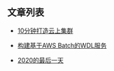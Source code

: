 ## 文章列表

- [10分钟打造云上集群](blogs/2019-12-27-10-mins-to-create-a-cluster-on-aws.md)

- [构建基于AWS Batch的WDL服务](blogs/2020-01-06-wdl-and-cromwell-on-aws-batch-china.md)

- [2020的最后一天](blogs/2020-12-31-final-day-of-2020.md)
